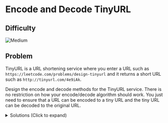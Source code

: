 # Encode and Decode TinyURL

## Difficulty

![Medium](https://img.shields.io/badge/medium-ef6c00?style=for-the-badge&logoColor=white)

## Problem

TinyURL is a URL shortening service where you enter a URL such as `https://leetcode.com/problems/design-tinyurl` and it returns a short URL such as `http://tinyurl.com/4e9iAk`.

Design the encode and decode methods for the TinyURL service. There is no restriction on how your encode/decode algorithm should work. You just need to ensure that a URL can be encoded to a tiny URL and the tiny URL can be decoded to the original URL.

<details>
  <summary>Solutions (Click to expand)</summary>

### Explanation

#### Hashcode To longUrl Mapping

The most simplest solution would involve converting the `longUrl` into a short unique hash a short unique hash and mapping the hash to the `longUrl` in a key value data structure (RDBMS or HashMap)

With Java we can use the builin `hashCode` method on the incoming `longUrl` and take the first 8 characters as the unique `shortUrl` store the `longUrl` in a data structure indexed with its `shortUrl`.

When a `longUrl` is requested we will get the `longUrl` from memory by acessing it by the given `shortUrl`

Since `hashCode` is subject to hash collisions we can create a new `MD5` hash out of the `longUrl` before converting encoding it into `Base64`. giving us a total of `64^8` (for an 8 character long shortUrl) available shortUrls. Since we don't want two requests of the same `longUrl` to give back the same `shortUrl`. We will append a incrementing `counter` that will be appended to the `longUrl` before being hashed by `MD5`.
After encoding the string to `Base64` we will take the first 8 characters as our 8-character `shortUrl` and map it to the `longUrl`

- [JavaScript](./encode-and-decode-tinyurl.js)
- [TypeScript](./encode-and-decode-tinyurl.ts)
- [Java](./encode-and-decode-tinyurl.java)
- [Go](./encode-and-decode-tinyurl.go)

</details>
